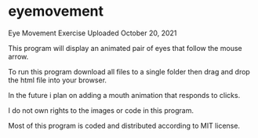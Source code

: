 # eyemovement
Eye Movement Exercise
Uploaded October 20, 2021

This program will display an animated pair of eyes that
follow the mouse arrow.

To run this program download all files to a single folder 
then drag and drop the html file into your browser.

In the future i plan on adding a mouth animation that 
responds to clicks.

I do not own rights to the images or code in this program.

Most of this program is coded and distributed according to MIT license.


